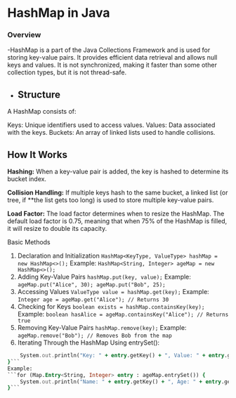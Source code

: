 

# HashMap in Java
### Overview
-HashMap is a part of the Java Collections Framework and is used for storing key-value pairs. It provides efficient data retrieval and allows null keys and values. It is not synchronized, making it faster than some other collection types, but it is not thread-safe.

- ## Structure
A HashMap consists of:

Keys: Unique identifiers used to access values.
Values: Data associated with the keys.
Buckets: An array of linked lists used to handle collisions.

## How It Works
**Hashing:** When a key-value pair is added, the key is hashed to determine its bucket index.

**Collision Handling:** If multiple keys hash to the same bucket, a linked list (or tree, if **the list gets too long) is used to store multiple key-value pairs.

**Load Factor:** The load factor determines when to resize the HashMap. The default load factor is 0.75, meaning that when 75% of the HashMap is filled, it will resize to double its capacity.

Basic Methods
1. Declaration and Initialization
```HashMap<KeyType, ValueType> hashMap = new HashMap<>();```
Example:
```HashMap<String, Integer> ageMap = new HashMap<>();```
2. Adding Key-Value Pairs
```hashMap.put(key, value);```
Example:
```ageMap.put("Alice", 30); ageMap.put("Bob", 25);```
3. Accessing Values
```ValueType value = hashMap.get(key);```
Example:
```Integer age = ageMap.get("Alice"); // Returns 30```
4. Checking for Keys
```boolean exists = hashMap.containsKey(key);```
Example:
```boolean hasAlice = ageMap.containsKey("Alice"); // Returns true```
5. Removing Key-Value Pairs
```hashMap.remove(key);```
Example:
```ageMap.remove("Bob"); // Removes Bob from the map```
6. Iterating Through the HashMap
Using entrySet():
```for (Map.Entry<KeyType, ValueType> entry : hashMap.entrySet()) {
    System.out.println("Key: " + entry.getKey() + ", Value: " + entry.getValue());
}```
Example:
```for (Map.Entry<String, Integer> entry : ageMap.entrySet()) {
    System.out.println("Name: " + entry.getKey() + ", Age: " + entry.getValue());
}```
